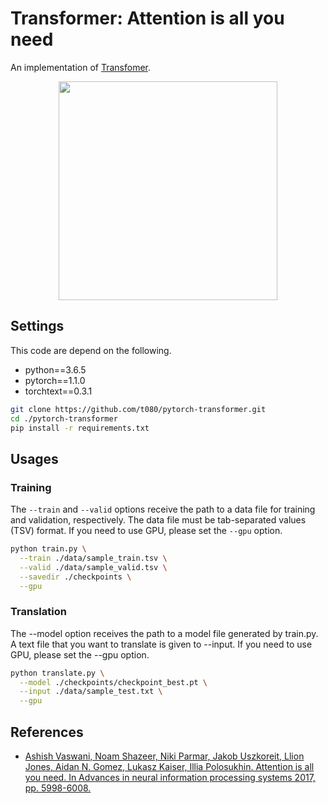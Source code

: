 # Transformer: Attention is all you need
An implementation of [Transfomer](https://arxiv.org/abs/1706.03762).

<p align=center>
<img src=https://user-images.githubusercontent.com/53220859/65560102-40ef3980-df78-11e9-8b4f-7ea5c09a6061.png width=350pt>
</p>

## Settings
This code are depend on the following.

- python==3.6.5
- pytorch==1.1.0
- torchtext==0.3.1

```sh
git clone https://github.com/t080/pytorch-transformer.git
cd ./pytorch-transformer
pip install -r requirements.txt
```

## Usages
### Training
The `--train` and `--valid` options receive the path to a data file for training and validation, respectively. The data file must be tab-separated values (TSV) format. If you need to use GPU, please set the `--gpu` option.

```sh
python train.py \
  --train ./data/sample_train.tsv \
  --valid ./data/sample_valid.tsv \
  --savedir ./checkpoints \
  --gpu
```

### Translation
The --model option receives the path to a model file generated by train.py. A text file that you want to translate is given to --input. If you need to use GPU, please set the --gpu option.

```sh
python translate.py \
  --model ./checkpoints/checkpoint_best.pt \
  --input ./data/sample_test.txt \
  --gpu
```

## References
- [Ashish Vaswani, Noam Shazeer, Niki Parmar, Jakob Uszkoreit, Llion Jones, Aidan N. Gomez, Lukasz Kaiser, Illia Polosukhin. Attention is all you need. In Advances in neural information processing systems 2017, pp. 5998-6008.](https://arxiv.org/abs/1706.03762)
